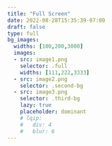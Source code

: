 ```yaml
---
title: "Full Screen"
date: 2022-08-28T15:35:39-07:00
draft: false
type: full
bg_images:
  widths: [100,200,3000]
  images:
  - src: image1.png
    selector: .full
    widths: [111,222,3333]
  - src: image2.png
    selector: .second-bg
  - src: image3.png
    selector: .third-bg
    lazy: true
    placeholder: dominant
    # lqip:
    #   div: 4
    #   blur: 6
--- 
```


